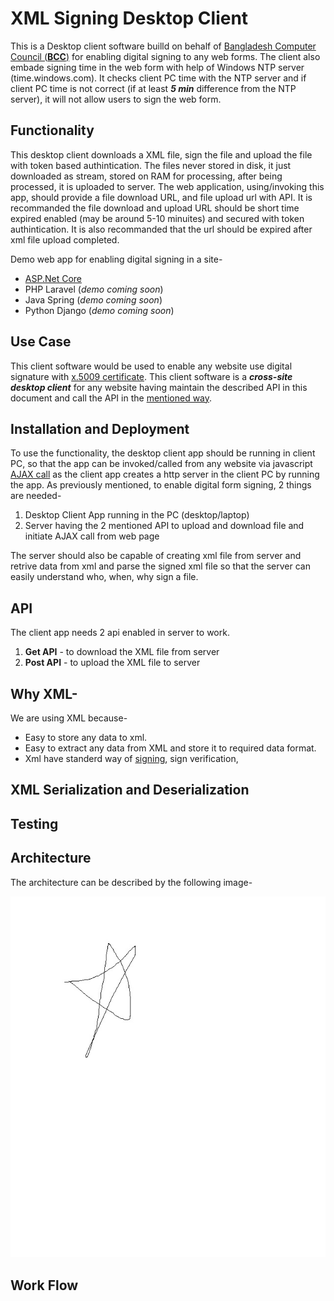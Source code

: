 # XML Signing Desktop Client

This is a Desktop client software builld on behalf of [Bangladesh Computer Council (**BCC**)](http://bcc.gov.bd/ "BCC Web") for enabling digital signing to any web forms. The client also embade signing time in the web form with help of Windows NTP server (time.windows.com). It checks client PC time with the NTP server and if client PC time is not correct (if at least ***5 min*** difference from the NTP server), it will not allow users to sign the web form.

## Functionality

This desktop client downloads a XML file, sign the file and upload the file with token based authintication.
The files never stored in disk, it just downloaded as stream, stored on RAM for processing, after being processed, it is uploaded to server.
The web application, using/invoking this app, should provide a file download URL, and file upload url with API.
It is recommanded the file download and upload URL should be short time expired enabled (may be around 5-10 minuites) and secured with token authintication. It is also recommanded that the url should be expired after xml file upload completed.

Demo web app for enabling digital signing in a site-

- [ASP.Net Core](https://github.com/AbrarJahin/XML-Signer-ASP.NetCore-PostGRE "ASP.Net Core Server Example")
- PHP Laravel (*demo coming soon*)
- Java Spring (*demo coming soon*)
- Python Django (*demo coming soon*)

## Use Case

This client software would be used to enable any website use digital signature with [x.5009 certificate](https://en.wikipedia.org/wiki/X.509 "x509 Certificate - Wikipedia").
This client software is a ***cross-site desktop client*** for any website having maintain the described API in this document and call the API in the [mentioned way](#mentioned_way).

## Installation and Deployment

To use the functionality, the desktop client app should be running in client PC, so that the app can be invoked/called from any website via javascript [AJAX call](#AJAX-call) as the client app creates a http server in the client PC by running the app.
As previously mentioned, to enable digital form signing, 2 things are needed-

1. Desktop Client App running in the PC (desktop/laptop)
2. Server having the 2 mentioned API to upload and download file and initiate AJAX call from web page

The server should also be capable of creating xml file from server and retrive data from xml and parse the signed xml file so that the server can easily understand who, when, why sign a file.

## API

The client app needs 2 api enabled in server to work.

1. **Get API** - to download the XML file from server
2. **Post API** - to upload the XML file to server

## Why XML-

We are using XML because-
- Easy to store any data to xml.
- Easy to extract any data from XML and store it to required data format.
- Xml have standerd way of [signing](https://en.wikipedia.org/wiki/XML_Signature "XML Signature wikipedia"), sign verification, 

## XML Serialization and Deserialization

## Testing


## Architecture

The architecture can be described by the following image-

![alt text](./.doc/architecture.jpg "Application Arcchitecture")


<!---
<object data="./.doc/architecture.pdf" type="application/pdf" width="700px" height="700px">
    <embed src="./.doc/architecture.jpg">
        <p>This browser does not support PDFs. Please download the PDF to view it: <a href="./.doc/architecture.pdf">Download PDF</a>.</p>
    </embed>
</object>
-->

## Work Flow
